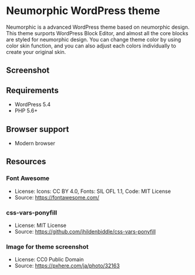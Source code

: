 # Neumorphic WordPress theme
Neumorphic is a advanced WordPress theme based on neumorphic design.
This theme surports WordPress Block Editor, and almost all the core blocks are styled for neumorphic design.
You can change theme color by using color skin function, and you can also adjust each colors individually to create your original skin.

## Screenshot

## Requirements
* WordPress 5.4
* PHP 5.6+

## Browser support
* Modern browser

## Resources

### Font Awesome
* License: Icons: CC BY 4.0, Fonts: SIL OFL 1.1, Code: MIT License
* Source: https://fontawesome.com/

### css-vars-ponyfill
* License: MIT License
* Source: https://github.com/jhildenbiddle/css-vars-ponyfill

### Image for theme screenshot
* License: CC0 Public Domain
* Source: https://pxhere.com/ja/photo/32163
